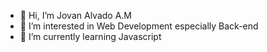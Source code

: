 - 👋 Hi, I’m Jovan Alvado A.M
- 👀 I’m interested in Web Development especially Back-end
- 🌱 I’m currently learning Javascript

<!---
jopanalv/jopanalv is a ✨ special ✨ repository because its `README.md` (this file) appears on your GitHub profile.
You can click the Preview link to take a look at your changes.
--->
